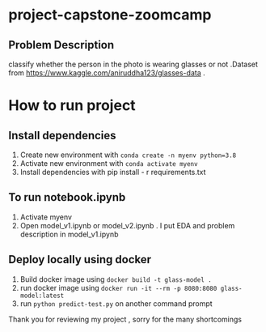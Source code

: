 # project-capstone-zoomcamp

## Problem Description

classify whether the person in the photo is wearing glasses or not .Dataset from https://www.kaggle.com/aniruddha123/glasses-data . 

# How to run project

## Install dependencies
1. Create new environment with `conda create -n myenv python=3.8`
2. Activate new environment with `conda activate myenv`
3. Install dependencies with pip install - r requirements.txt

## To run notebook.ipynb
1. Activate myenv
2. Open model_v1.ipynb or model_v2.ipynb . I put EDA and problem description in model_v1.ipynb



## Deploy locally using docker
1. Build docker image using `docker build -t glass-model .`
2. run docker image using `docker run -it --rm -p 8080:8080 glass-model:latest`
3. run `python predict-test.py` on another command prompt 

Thank you for reviewing my project , sorry for the many shortcomings

